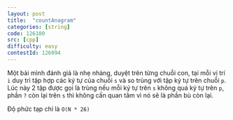 ```yaml
---
layout: post
title:  "countAnagram"
categories: [string]
code: 126100
src: [cpp]
difficulty: easy
contestId: 126094
---
```


Một bài mình đánh giá là nhẹ nhàng, duyệt trên từng chuỗi con, tại mỗi vị trí `i` duy trì tập hợp các ký tự của chuỗi `s` và so trùng với tập ký tự trên chuỗi `p`. Lúc này 2 tập được gọi là trùng nếu mỗi ký tự trên `s` không quá ký tự trên `p`, phần `?` còn lại trên `s` thì không cần quan tâm vì nó sẽ là phần bù còn lại.

Độ phức tạp chỉ là `O(N * 26)`
